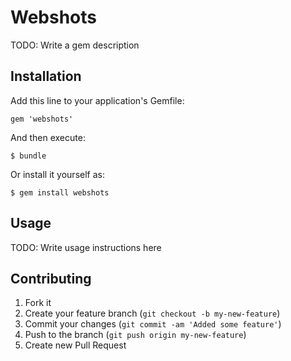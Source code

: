 # Webshots

TODO: Write a gem description

## Installation

Add this line to your application's Gemfile:

    gem 'webshots'

And then execute:

    $ bundle

Or install it yourself as:

    $ gem install webshots

## Usage

TODO: Write usage instructions here

## Contributing

1. Fork it
2. Create your feature branch (`git checkout -b my-new-feature`)
3. Commit your changes (`git commit -am 'Added some feature'`)
4. Push to the branch (`git push origin my-new-feature`)
5. Create new Pull Request
